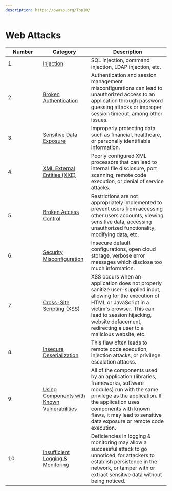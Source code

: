 ```yaml
---
description: https://owasp.org/Top10/
---
```


# Web Attacks

<table><thead><tr><th width="150">Number</th><th width="150">Category</th><th width="403.50066755674226">Description</th></tr></thead><tbody><tr><td>1.</td><td><a href="https://owasp.org/Top10/A03_2021-Injection/">Injection</a></td><td>SQL injection, command injection, LDAP injection, etc.</td></tr><tr><td>2.</td><td><a href="https://owasp.org/www-project-top-ten/2017/A2_2017-Broken_Authentication">Broken Authentication</a></td><td>Authentication and session management misconfigurations can lead to unauthorized access to an application through password guessing attacks or improper session timeout, among other issues.</td></tr><tr><td>3.</td><td><a href="https://owasp.org/www-project-top-ten/2017/A3_2017-Sensitive_Data_Exposure">Sensitive Data Exposure</a></td><td>Improperly protecting data such as financial, healthcare, or personally identifiable information.</td></tr><tr><td>4.</td><td><a href="https://owasp.org/www-project-top-ten/2017/A4_2017-XML_External_Entities_(XXE)">XML External Entities (XXE)</a></td><td>Poorly configured XML processors that can lead to internal file disclosure, port scanning, remote code execution, or denial of service attacks.</td></tr><tr><td>5.</td><td><a href="https://owasp.org/www-project-top-ten/2017/A5_2017-Broken_Access_Control">Broken Access Control</a></td><td>Restrictions are not appropriately implemented to prevent users from accessing other users accounts, viewing sensitive data, accessing unauthorized functionality, modifying data, etc.</td></tr><tr><td>6.</td><td><a href="https://owasp.org/www-project-top-ten/2017/A6_2017-Security_Misconfiguration">Security Misconfiguration</a></td><td>Insecure default configurations, open cloud storage, verbose error messages which disclose too much information.</td></tr><tr><td>7.</td><td><a href="https://owasp.org/www-project-top-ten/2017/A7_2017-Cross-Site_Scripting_(XSS)">Cross-Site Scripting (XSS)</a></td><td>XSS occurs when an application does not properly sanitize user-supplied input, allowing for the execution of HTML or JavaScript in a victim's browser. This can lead to session hijacking, website defacement, redirecting a user to a malicious website, etc.</td></tr><tr><td>8.</td><td><a href="https://owasp.org/www-project-top-ten/2017/A8_2017-Insecure_Deserialization">Insecure Deserialization</a></td><td>This flaw often leads to remote code execution, injection attacks, or privilege escalation attacks.</td></tr><tr><td>9.</td><td><a href="https://owasp.org/www-project-top-ten/2017/A9_2017-Using_Components_with_Known_Vulnerabilities">Using Components with Known Vulnerabilities</a></td><td>All of the components used by an application (libraries, frameworks, software modules) run with the same privilege as the application. If the application uses components with known flaws, it may lead to sensitive data exposure or remote code execution.</td></tr><tr><td>10.</td><td><a href="https://owasp.org/www-project-top-ten/2017/A10_2017-Insufficient_Logging%26Monitoring">Insufficient Logging &#x26; Monitoring</a></td><td>Deficiencies in logging &#x26; monitoring may allow a successful attack to go unnoticed, for attackers to establish persistence in the network, or tamper with or extract sensitive data without being noticed.</td></tr></tbody></table>
